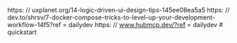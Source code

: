 https: // uxplanet.org/14-logic-driven-ui-design-tips-145ee08ea5a5
https: // dev.to/shrsv/7-docker-compose-tricks-to-level-up-your-development-workflow-14f5?ref = dailydev
https: // www.hubmcp.dev/?ref = dailydev  # quickstart
